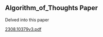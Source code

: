 ## Algorithm_of_Thoughts Paper

Delved into this paper

[2308.10379v3.pdf](https://github.com/user-attachments/files/18220859/2308.10379v3.pdf)
